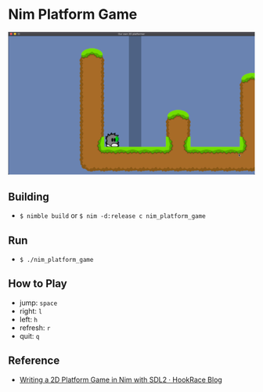# Nim Platform Game

![sample](https://github.com/mrsekut/nim_platform_game/blob/master/image/sample.gif)

## Building

- `$ nimble build` or `$ nim -d:release c nim_platform_game`

## Run

- `$ ./nim_platform_game`

## How to Play

- jump: `space`
- right: `l`
- left: `h`
- refresh: `r`
- quit: `q`

## Reference

- [Writing a 2D Platform Game in Nim with SDL2 · HookRace Blog](https://hookrace.net/blog/writing-a-2d-platform-game-in-nim-with-sdl2/)
